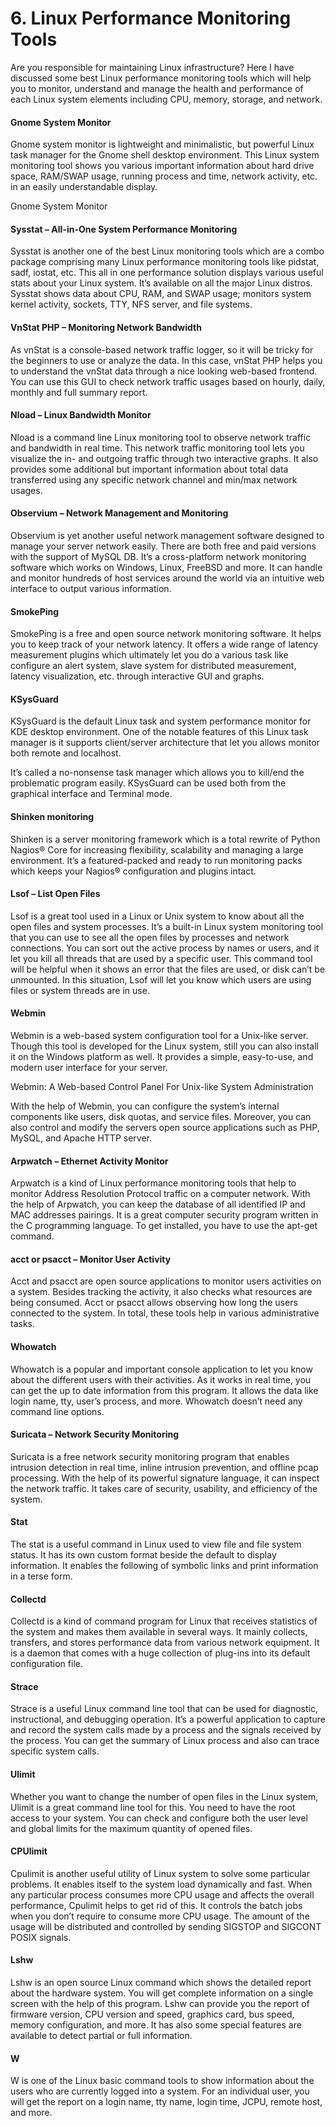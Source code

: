 #             6. Linux Performance Monitoring Tools

Are you responsible for maintaining Linux infrastructure? Here I have discussed some best Linux performance monitoring tools which will help you to monitor, understand and manage the health and performance of each Linux system elements including CPU, memory, storage, and network.

#### Gnome System Monitor

Gnome system monitor is lightweight and minimalistic, but powerful Linux task manager for the Gnome shell desktop environment. This Linux system monitoring tool shows you various important information about hard drive space, RAM/SWAP usage, running process and time, network activity, etc. in an easily understandable display.

Gnome System Monitor

#### Sysstat – All-in-One System Performance Monitoring


Sysstat is another one of the best Linux monitoring tools which are a combo package comprising many Linux performance monitoring tools like pidstat, sadf, iostat, etc. This all in one performance solution displays various useful stats about your Linux system. It’s available on all the major Linux distros. Sysstat shows data about CPU, RAM, and SWAP usage; monitors system kernel activity, sockets, TTY, NFS server, and file systems.

#### VnStat PHP – Monitoring Network Bandwidth

As vnStat is a console-based network traffic logger, so it will be tricky for the beginners to use or analyze the data. In this case, vnStat PHP helps you to understand the vnStat data through a nice looking web-based frontend. You can use this GUI to check network traffic usages based on hourly, daily, monthly and full summary report.

#### Nload – Linux Bandwidth Monitor

Nload is a command line Linux monitoring tool to observe network traffic and bandwidth in real time. This network traffic monitoring tool lets you visualize the in- and outgoing traffic through two interactive graphs. It also provides some additional but important information about total data transferred using any specific network channel and min/max network usages.

#### Observium – Network Management and Monitoring

Observium is yet another useful network management software designed to manage your server network easily. There are both free and paid versions with the support of MySQL DB. It’s a cross-platform network monitoring software which works on Windows, Linux, FreeBSD and more. It can handle and monitor hundreds of host services around the world via an intuitive web interface to output various information.

#### SmokePing

SmokePing is a free and open source network monitoring software. It helps you to keep track of your network latency. It offers a wide range of latency measurement plugins which ultimately let you do a various task like configure an alert system, slave system for distributed measurement, latency visualization, etc. through interactive GUI and graphs.

#### KSysGuard

KSysGuard is the default Linux task and system performance monitor for KDE desktop environment. One of the notable features of this Linux task manager is it supports client/server architecture that let you allows monitor both remote and localhost.

It’s called a no-nonsense task manager which allows you to kill/end the problematic program easily. KSysGuard can be used both from the graphical interface and Terminal mode.

#### Shinken monitoring

Shinken is a server monitoring framework which is a total rewrite of Python Nagios® Core for increasing flexibility, scalability and managing a large environment. It’s a featured-packed and ready to run monitoring packs which keeps your Nagios® configuration and plugins intact.

#### Lsof – List Open Files

Lsof is a great tool used in a Linux or Unix system to know about all the open files and system processes. It’s a built-in Linux system monitoring tool that you can use to see all the open files by processes and network connections. You can sort out the active process by names or users, and it let you kill all threads that are used by a specific user. This command tool will be helpful when it shows an error that the files are used, or disk can’t be unmounted. In this situation, Lsof will let you know which users are using files or system threads are in use.

#### Webmin

Webmin is a web-based system configuration tool for a Unix-like server. Though this tool is developed for the Linux system, still you can also install it on the Windows platform as well. It provides a simple, easy-to-use, and modern user interface for your server.

 
Webmin: A Web-based Control Panel For Unix-like System Administration

With the help of Webmin, you can configure the system’s internal components like users, disk quotas, and service files. Moreover, you can also control and modify the servers open source applications such as PHP, MySQL, and Apache HTTP server.

#### Arpwatch – Ethernet Activity Monitor

Arpwatch is a kind of Linux performance monitoring tools that help to monitor Address Resolution Protocol traffic on a computer network. With the help of Arpwatch, you can keep the database of all identified IP and MAC addresses pairings. It is a great computer security program written in the C programming language. To get installed, you have to use the apt-get command.

#### acct or psacct – Monitor User Activity

Acct and psacct are open source applications to monitor users activities on a system. Besides tracking the activity, it also checks what resources are being consumed. Acct or psacct allows observing how long the users connected to the system. In total, these tools help in various administrative tasks.

#### Whowatch

Whowatch is a popular and important console application to let you know about the different users with their activities. As it works in real time, you can get the up to date information from this program. It allows the data like login name, tty, user’s process, and more. Whowatch doesn’t need any command line options.

#### Suricata – Network Security Monitoring

Suricata is a free network security monitoring program that enables intrusion detection in real time, inline intrusion prevention, and offline pcap processing. With the help of its powerful signature language, it can inspect the network traffic. It takes care of security, usability, and efficiency of the system.

#### Stat

The stat is a useful command in Linux used to view file and file system status. It has its own custom format beside the default to display information. It enables the following of symbolic links and print information in a terse form.

#### Collectd

Collectd is a kind of command program for Linux that receives statistics of the system and makes them available in several ways. It mainly collects, transfers, and stores performance data from various network equipment. It is a daemon that comes with a huge collection of plug-ins into its default configuration file.

#### Strace

Strace is a useful Linux command line tool that can be used for diagnostic, instructional, and debugging operation. It’s a powerful application to capture and record the system calls made by a process and the signals received by the process. You can get the summary of Linux process and also can trace specific system calls.

#### Ulimit

Whether you want to change the number of open files in the Linux system, Ulimit is a great command line tool for this. You need to have the root access to your system. You can check and configure both the user level and global limits for the maximum quantity of opened files.

 
#### CPUlimit

Cpulimit is another useful utility of Linux system to solve some particular problems. 
It enables itself to the system load dynamically and fast. When any particular process consumes more CPU usage and affects the overall performance, Cpulimit helps to get rid of this. It controls the batch jobs when you don’t require to consume more CPU usage. The amount of the usage will be distributed and controlled by sending SIGSTOP and SIGCONT POSIX signals.

#### Lshw

Lshw is an open source Linux command which shows the detailed report about the hardware system. 
You will get complete information on a single screen with the help of this program. 
Lshw can provide you the report of firmware version, CPU version and speed, graphics card, bus speed, memory configuration, and more. 
It has also some special features are available to detect partial or full information.

#### W

W is one of the Linux basic command tools to show information about the users who are currently logged into a system. 
For an individual user, you will get the report on a login name, tty name, login time, JCPU, remote host, and more.
